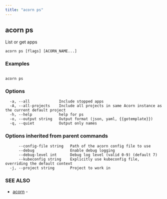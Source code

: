 ```yaml
---
title: "acorn ps"
---
```

## acorn ps

List or get apps

```
acorn ps [flags] [ACORN_NAME...]
```

### Examples

```

acorn ps
```

### Options

```
  -a, --all             Include stopped apps
  -A, --all-projects    Include all projects in same Acorn instance as the current default project
  -h, --help            help for ps
  -o, --output string   Output format (json, yaml, {{gotemplate}})
  -q, --quiet           Output only names
```

### Options inherited from parent commands

```
      --config-file string   Path of the acorn config file to use
      --debug                Enable debug logging
      --debug-level int      Debug log level (valid 0-9) (default 7)
      --kubeconfig string    Explicitly use kubeconfig file, overriding the default context
  -j, --project string       Project to work in
```

### SEE ALSO

* [acorn](acorn.md)	 - 

